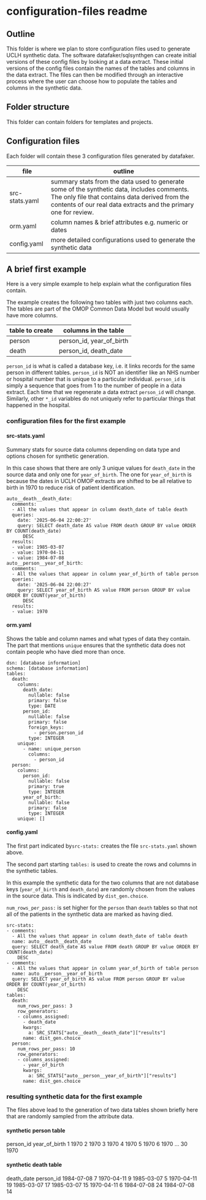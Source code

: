# configuration-files readme

## Outline
This folder is where we plan to store configuration files used to generate UCLH synthetic data. The software datafaker/sqlsynthgen can create initial versions of these config files by looking at a data extract. These initial versions of the config files contain the names of the tables and columns in the data extract. The files can then be modified through an interactive process where the user can choose how to populate the tables and columns in the synthetic data.

## Folder structure
This folder can contain folders for templates and projects.

## Configuration files
Each folder will contain these 3 configuration files generated by datafaker.

file | outline
------- | --------- 
src-stats.yaml | summary stats from the data used to generate some of the synthetic data, includes comments. The only file that contains data derived from the contents of our real data extracts and the primary one for review.
orm.yaml | column names & brief attributes e.g. numeric or dates 
config.yaml | more detailed configurations used to generate the synthetic data

## A brief first example
Here is a very simple example to help explain what the configuration files contain.

The example creates the following two tables with just two columns each. The tables are part of the OMOP Common Data Model but would usually have more columns.

table to create | columns in the table
------- | --------- 
person | person_id, year_of_birth
death | person_id, death_date

`person_id` is what is called a database key, i.e. it links records for the same person in different tables. `person_id` is NOT an identifier like an NHS number or hospital number that is unique to a particular individual. `person_id` is simply a sequence that goes from 1 to the number of people in a data extract. Each time that we regenerate a data extract `person_id` will change. Similarly, other `*_id` variables do not uniquely refer to particular things that happened in the hospital.  

### configuration files for the first example

#### src-stats.yaml
Summary stats for source data columns depending on data type and options chosen for synthetic generation.

In this case shows that there are only 3 unique values for `death_date` in the source data and only one for `year_of_birth`. The one for `year_of_birth` is because the dates in UCLH OMOP extracts are shifted to be all relative to birth in 1970 to reduce risk of patient identification.

```
auto__death__death_date:
  comments:
  - All the values that appear in column death_date of table death
  queries:
    date: '2025-06-04 22:00:27'
    query: SELECT death_date AS value FROM death GROUP BY value ORDER BY COUNT(death_date)
      DESC
  results:
  - value: 1985-03-07
  - value: 1970-04-11
  - value: 1984-07-08
auto__person__year_of_birth:
  comments:
  - All the values that appear in column year_of_birth of table person
  queries:
    date: '2025-06-04 22:00:27'
    query: SELECT year_of_birth AS value FROM person GROUP BY value ORDER BY COUNT(year_of_birth)
      DESC
  results:
  - value: 1970
``` 
 
#### orm.yaml  

Shows the table and column names and what types of data they contain. The part that mentions `unique` ensures that the synthetic data does not contain people who have died more than once.

```
dsn: [database information]
schema: [database information]
tables:
  death:
    columns:
      death_date:
        nullable: false
        primary: false
        type: DATE
      person_id:
        nullable: false
        primary: false
        foreign_keys:
          - person.person_id        
        type: INTEGER
    unique:
      - name: unique_person
        columns: 
          - person_id        
  person:
    columns:
      person_id:
        nullable: false
        primary: true
        type: INTEGER
      year_of_birth:
        nullable: false
        primary: false
        type: INTEGER
    unique: []
```  
  
#### config.yaml
The first part indicated by`src-stats:` creates the file `src-stats.yaml` shown above. 

The second part starting `tables:` is used to create the rows and columns in the synthetic tables.

In this example the synthetic data for the two columns that are not database keys (`year_of_birth` and `death_date`) are randomly chosen from the values in the source data. This is indicated by `dist_gen.choice`.

`num_rows_per_pass:` is set higher for the `person` than `death` tables so that not all of the patients in the synthetic data are marked as having died.

```
src-stats:
- comments:
  - All the values that appear in column death_date of table death
  name: auto__death__death_date
  query: SELECT death_date AS value FROM death GROUP BY value ORDER BY COUNT(death_date)
    DESC
- comments:
  - All the values that appear in column year_of_birth of table person
  name: auto__person__year_of_birth
  query: SELECT year_of_birth AS value FROM person GROUP BY value ORDER BY COUNT(year_of_birth)
    DESC
tables:
  death:
    num_rows_per_pass: 3
    row_generators:
    - columns_assigned:
      - death_date
      kwargs:
        a: SRC_STATS["auto__death__death_date"]["results"]
      name: dist_gen.choice
  person:
    num_rows_per_pass: 10
    row_generators:
    - columns_assigned:
      - year_of_birth
      kwargs:
        a: SRC_STATS["auto__person__year_of_birth"]["results"]
      name: dist_gen.choice
```

### resulting synthetic data for the first example

The files above lead to the generation of two data tables shown briefly here that are randomly sampled from the attribute data.

#### synthetic person table

person_id year_of_birth
1          1970
2          1970
3          1970
4          1970
5          1970
6          1970
...
30          1970

#### synthetic death table
death_date person_id
1984-07-08         7
1970-04-11         9
1985-03-07         5
1970-04-11        19
1985-03-07        17
1985-03-07        15
1970-04-11         6
1984-07-08        24
1984-07-08        14